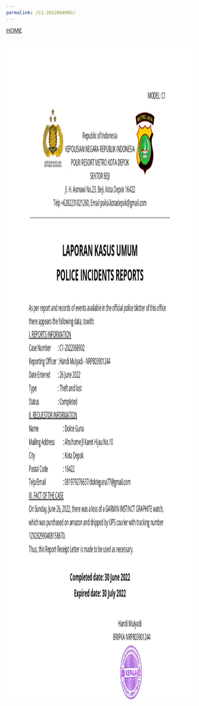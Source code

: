 ```yaml
---
permalink: /C1-2022068902/
---
```

[HOME](../)

<br>
<img src="/police_report.jpg" alt="incident report" width="1242" height="1755"> <br>
